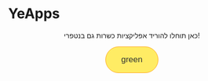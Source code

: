 # YeApps
<center>
<p>כאן תוחלו להוריד אפליקציות כשרות גם בנטפרי!</p>
<a href="https://yitzhakapps.github.io/" class="myButton">green</a>
<style>
.myButton {
	background-color:#ffec64;
	-webkit-border-radius:28px;
	-moz-border-radius:28px;
	border-radius:28px;
	border:1px solid #ffaa22;
	display:inline-block;
	cursor:pointer;
	color:#333333;
	font-family:Arial;
	font-size:17px;
	padding:16px 31px;
	text-decoration:none;
	text-shadow:0px 1px 0px #ffee66;
}
.myButton:hover {
	background-color:#ffab23;
}
.myButton:active {
	position:relative;
	top:1px;
}
</style>
</center>
